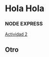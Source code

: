 # Hola Hola



 ### NODE EXPRESS
 [Actividad 2](https://github.com/JuanAndresSalas/M7-ABPRO_2.git) 
 
 ## Otro
